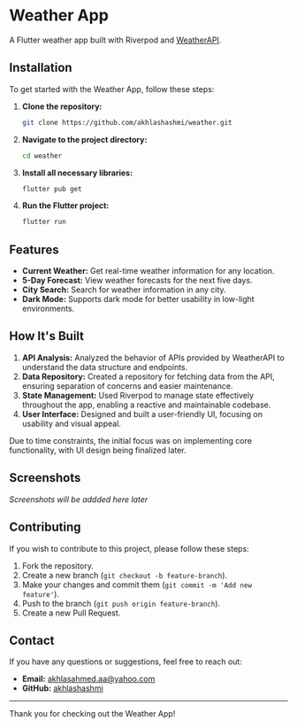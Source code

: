 # Weather App

A Flutter weather app built with Riverpod and [WeatherAPI](https://www.weatherapi.com/).

## Installation

To get started with the Weather App, follow these steps:

1. **Clone the repository:**
    ```bash
    git clone https://github.com/akhlashashmi/weather.git
    ```

2. **Navigate to the project directory:**
    ```bash
    cd weather
    ```

3. **Install all necessary libraries:**
    ```bash
    flutter pub get
    ```

4. **Run the Flutter project:**
    ```bash
    flutter run
    ```

## Features

- **Current Weather:** Get real-time weather information for any location.
- **5-Day Forecast:** View weather forecasts for the next five days.
- **City Search:** Search for weather information in any city.
- **Dark Mode:** Supports dark mode for better usability in low-light environments.

## How It's Built

1. **API Analysis:** Analyzed the behavior of APIs provided by WeatherAPI to understand the data structure and endpoints.
2. **Data Repository:** Created a repository for fetching data from the API, ensuring separation of concerns and easier maintenance.
3. **State Management:** Used Riverpod to manage state effectively throughout the app, enabling a reactive and maintainable codebase.
4. **User Interface:** Designed and built a user-friendly UI, focusing on usability and visual appeal.

Due to time constraints, the initial focus was on implementing core functionality, with UI design being finalized later.

## Screenshots

_Screenshots will be addded here later_

## Contributing

If you wish to contribute to this project, please follow these steps:

1. Fork the repository.
2. Create a new branch (`git checkout -b feature-branch`).
3. Make your changes and commit them (`git commit -m 'Add new feature'`).
4. Push to the branch (`git push origin feature-branch`).
5. Create a new Pull Request.

## Contact

If you have any questions or suggestions, feel free to reach out:

- **Email:** akhlasahmed.aa@yahoo.com
- **GitHub:** [akhlashashmi](https://github.com/akhlashashmi)

---

Thank you for checking out the Weather App!
